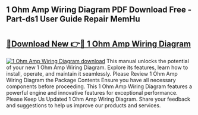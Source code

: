 ## 1 Ohm Amp Wiring Diagram PDF Download Free - Part-ds1 User Guide Repair MemHu

# <h2><a href="http://dfqmpag.blite.top/?on=1+Ohm+Amp+Wiring+Diagram">🔗Download New 👉🔴 1 Ohm Amp Wiring Diagram</a></h2>

[![1 Ohm Amp Wiring Diagram download](https://i.imgur.com/lujVjoI.png)](http://dfqmpag.blite.top/?on=1+Ohm+Amp+Wiring+Diagram)
This manual unlocks the potential of your new 1 Ohm Amp Wiring Diagram. Explore its features, learn how to install, operate, and maintain it seamlessly. Please Review 1 Ohm Amp Wiring Diagram the Package Contents Ensure you have all necessary components before proceeding. This 1 Ohm Amp Wiring Diagram features a powerful engine and innovative features for exceptional performance. Please Keep Us Updated 1 Ohm Amp Wiring Diagram. Share your feedback and suggestions to help us improve our products and services.
